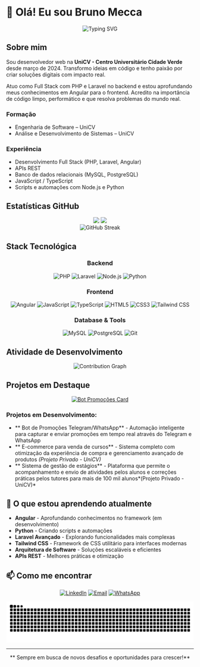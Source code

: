 # 👋 Olá! Eu sou Bruno Mecca

<div align="center">
  <img src="https://readme-typing-svg.demolab.com?font=Fira+Code&size=22&duration=3000&pause=1000&color=E74C3C&center=true&vCenter=true&width=435&lines=Desenvolvedor+Web;PHP+%7C+Laravel+%7C+Angular;Full+Stack+Developer;UniCV+Developer+%F0%9F%9A%80" alt="Typing SVG" />
</div>

## Sobre mim

Sou desenvolvedor web na **UniCV - Centro Universitário Cidade Verde** desde março de 2024. Transformo ideias em código e tenho paixão por criar soluções digitais com impacto real.

Atuo como Full Stack com PHP e Laravel no backend e estou aprofundando meus conhecimentos em Angular para o frontend. Acredito na importância de código limpo, performático e que resolva problemas do mundo real.

### Formação
- Engenharia de Software – UniCV
- Análise e Desenvolvimento de Sistemas – UniCV

### Experiência
- Desenvolvimento Full Stack (PHP, Laravel, Angular)
- APIs REST
- Banco de dados relacionais (MySQL, PostgreSQL)
- JavaScript / TypeScript
- Scripts e automações com Node.js e Python



## Estatísticas GitHub

<div align="center">
  <img height="180em" src="https://github-readme-stats.vercel.app/api?username=brunomecca123&show_icons=true&theme=radical&include_all_commits=true&count_private=true"/>
  <img height="180em" src="https://github-readme-stats.vercel.app/api/top-langs/?username=brunomecca123&layout=compact&langs_count=7&theme=radical"/>
</div>

<div align="center">
  <img src="https://github-readme-streak-stats.herokuapp.com/?user=brunomecca123&theme=radical" alt="GitHub Streak" />
</div>

## Stack Tecnológica

<div align="center">

### Backend
![PHP](https://img.shields.io/badge/PHP-777BB4?style=for-the-badge&logo=php&logoColor=white)
![Laravel](https://img.shields.io/badge/Laravel-FF2D20?style=for-the-badge&logo=laravel&logoColor=white)
![Node.js](https://img.shields.io/badge/Node.js-43853D?style=for-the-badge&logo=node.js&logoColor=white)
![Python](https://img.shields.io/badge/Python-14354C?style=for-the-badge&logo=python&logoColor=white)

### Frontend
![Angular](https://img.shields.io/badge/Angular-DD0031?style=for-the-badge&logo=angular&logoColor=white)
![JavaScript](https://img.shields.io/badge/JavaScript-F7DF1E?style=for-the-badge&logo=javascript&logoColor=black)
![TypeScript](https://img.shields.io/badge/TypeScript-007ACC?style=for-the-badge&logo=typescript&logoColor=white)
![HTML5](https://img.shields.io/badge/HTML5-E34F26?style=for-the-badge&logo=html5&logoColor=white)
![CSS3](https://img.shields.io/badge/CSS3-1572B6?style=for-the-badge&logo=css3&logoColor=white)
![Tailwind CSS](https://img.shields.io/badge/Tailwind_CSS-38B2AC?style=for-the-badge&logo=tailwind-css&logoColor=white)

### Database & Tools
![MySQL](https://img.shields.io/badge/MySQL-00000F?style=for-the-badge&logo=mysql&logoColor=white)
![PostgreSQL](https://img.shields.io/badge/PostgreSQL-316192?style=for-the-badge&logo=postgresql&logoColor=white)
![Git](https://img.shields.io/badge/GIT-E44C30?style=for-the-badge&logo=git&logoColor=white)

</div>

## Atividade de Desenvolvimento

<div align="center">
  <img src="https://github-readme-activity-graph.vercel.app/graph?username=brunomecca123&theme=redical&hide_border=true&bg_color=0d1117&color=e74c3c&line=e74c3c&point=ffffff" alt="Contribution Graph" />
</div>

## Projetos em Destaque

<div align="center">
  
[![Bot Promoções Card](https://github-readme-stats.vercel.app/api/pin/?username=brunomecca123&repo=pegou-promo&theme=radical&description_lines_count=2)](https://github.com/brunomecca123/pegou-promo)

</div>

### Projetos em Desenvolvimento:
- ** Bot de Promoções Telegram/WhatsApp** - Automação inteligente para capturar e enviar promoções em tempo real através do Telegram e WhatsApp
- ** E-commerce para venda de cursos** - Sistema completo com otimização da experiência de compra e gerenciamento avançado de produtos *(Projeto Privado - UniCV)*
- ** Sistema de gestão de estágios** - Plataforma que permite o acompanhamento e envio de atividades pelos alunos e correções práticas pelos tutores para mais de 100 mil alunos*(Projeto Privado - UniCV)*

## 🌱 O que estou aprendendo atualmente

-  **Angular** - Aprofundando conhecimentos no framework (em desenvolvimento)
-  **Python** - Criando scripts e automações
-  **Laravel Avançado** - Explorando funcionalidades mais complexas
-  **Tailwind CSS** - Framework de CSS utilitário para interfaces modernas
-  **Arquitetura de Software** - Soluções escaláveis e eficientes
-  **APIs REST** - Melhores práticas e otimização

## 📫 Como me encontrar

<div align="center">

[![LinkedIn](https://img.shields.io/badge/LinkedIn-0077B5?style=for-the-badge&logo=linkedin&logoColor=white)](https://linkedin.com/in/brunomecca123)
[![Email](https://img.shields.io/badge/Email-D14836?style=for-the-badge&logo=gmail&logoColor=white)](mailto:brunomecca@gmail.com)
[![WhatsApp](https://img.shields.io/badge/WhatsApp-25D366?style=for-the-badge&logo=whatsapp&logoColor=white)](https://wa.me/5544991032852)

</div>

<img src="https://raw.githubusercontent.com/brunomecca123/brunomecca123/output/snake.svg" alt="Snake animation" />

---

<div align="center">
  
  ** Sempre em busca de novos desafios e oportunidades para crescer!**
  
</div>
